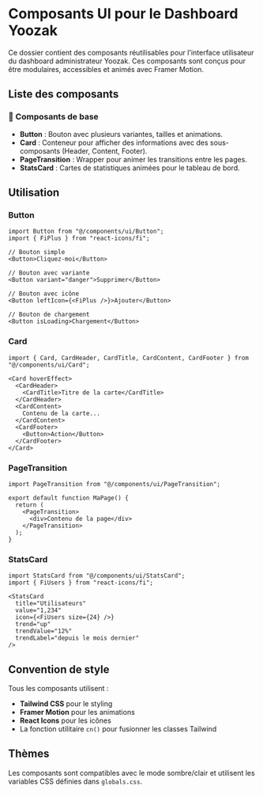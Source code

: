 # Composants UI pour le Dashboard Yoozak

Ce dossier contient des composants réutilisables pour l'interface utilisateur du dashboard administrateur Yoozak. Ces composants sont conçus pour être modulaires, accessibles et animés avec Framer Motion.

## Liste des composants

### 🎨 Composants de base

- **Button** : Bouton avec plusieurs variantes, tailles et animations.
- **Card** : Conteneur pour afficher des informations avec des sous-composants (Header, Content, Footer).
- **PageTransition** : Wrapper pour animer les transitions entre les pages.
- **StatsCard** : Cartes de statistiques animées pour le tableau de bord.

## Utilisation

### Button

```tsx
import Button from "@/components/ui/Button";
import { FiPlus } from "react-icons/fi";

// Bouton simple
<Button>Cliquez-moi</Button>

// Bouton avec variante
<Button variant="danger">Supprimer</Button>

// Bouton avec icône
<Button leftIcon={<FiPlus />}>Ajouter</Button>

// Bouton de chargement
<Button isLoading>Chargement</Button>
```

### Card

```tsx
import { Card, CardHeader, CardTitle, CardContent, CardFooter } from "@/components/ui/Card";

<Card hoverEffect>
  <CardHeader>
    <CardTitle>Titre de la carte</CardTitle>
  </CardHeader>
  <CardContent>
    Contenu de la carte...
  </CardContent>
  <CardFooter>
    <Button>Action</Button>
  </CardFooter>
</Card>
```

### PageTransition

```tsx
import PageTransition from "@/components/ui/PageTransition";

export default function MaPage() {
  return (
    <PageTransition>
      <div>Contenu de la page</div>
    </PageTransition>
  );
}
```

### StatsCard

```tsx
import StatsCard from "@/components/ui/StatsCard";
import { FiUsers } from "react-icons/fi";

<StatsCard
  title="Utilisateurs"
  value="1,234"
  icon={<FiUsers size={24} />}
  trend="up"
  trendValue="12%"
  trendLabel="depuis le mois dernier"
/>
```

## Convention de style

Tous les composants utilisent :

- **Tailwind CSS** pour le styling
- **Framer Motion** pour les animations
- **React Icons** pour les icônes
- La fonction utilitaire `cn()` pour fusionner les classes Tailwind

## Thèmes

Les composants sont compatibles avec le mode sombre/clair et utilisent les variables CSS définies dans `globals.css`. 